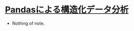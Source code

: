 # [Pandasによる構造化データ分析](https://avinton.com/academy/pandas%E3%81%AB%E3%82%88%E3%82%8B%E6%A7%8B%E9%80%A0%E5%8C%96%E3%83%87%E3%83%BC%E3%82%BF%E5%88%86%E6%9E%90/)
- Nothing of note.